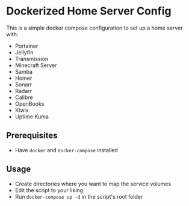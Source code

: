 # Dockerized Home Server Config

This is a simple docker compose configuration to set up a home server with:
- Portainer
- Jellyfin
- Transmission
- Minecraft Server
- Samba
- Homer
- Sonarr
- Radarr
- Calibre
- OpenBooks
- Kiwix
- Uptime Kuma

## Prerequisites

- Have `docker` and `docker-compose` installed

## Usage

- Create directories where you want to map the service volumes
- Edit the script to your liking
- Run `docker-compose up -d` in the script's root folder
